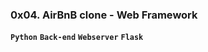 ### **0x04. AirBnB clone - Web Framework**
**`Python`**  **`Back-end`** **`Webserver`** **`Flask`**
